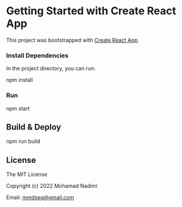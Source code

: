 # Getting Started with Create React App

This project was bootstrapped with [Create React App](https://github.com/facebook/create-react-app).

### Install Dependencies

In the project directory, you can run:

npm install

### Run

npm start

## Build & Deploy

npm run build

## License

The MIT License

Copyright (c) 2022 Mohamad Nadimi

Email: mmdseq@gmail.com
